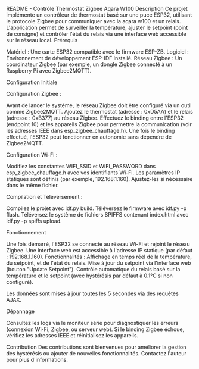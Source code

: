 README - Contrôle Thermostat Zigbee Aqara W100
Description
Ce projet implémente un contrôleur de thermostat basé sur une puce ESP32, utilisant le protocole Zigbee pour communiquer avec la aqara w100 et un relais. L'application permet de surveiller la température, ajuster le setpoint (point de consigne) et contrôler l'état du relais via une interface web accessible sur le réseau local.
Prérequis

Matériel : Une carte ESP32 compatible avec le firmware ESP-ZB.
Logiciel : Environnement de développement ESP-IDF installé.
Réseau Zigbee : Un coordinateur Zigbee (par exemple, un dongle Zigbee connecté à un Raspberry Pi avec Zigbee2MQTT).

Configuration Initiale

Configuration Zigbee :

Avant de lancer le système, le réseau Zigbee doit être configuré via un outil comme Zigbee2MQTT.
Ajoutez le thermostat (adresse : 0xD5AA) et le relais (adresse : 0xB377) au réseau Zigbee.
Effectuez le binding entre l'ESP32 (endpoint 10) et les appareils Zigbee pour permettre la communication (voir les adresses IEEE dans esp_zigbee_chauffage.h).
Une fois le binding effectué, l'ESP32 peut fonctionner en autonomie sans dépendre de Zigbee2MQTT.


Configuration Wi-Fi :

Modifiez les constantes WIFI_SSID et WIFI_PASSWORD dans esp_zigbee_chauffage.h avec vos identifiants Wi-Fi.
Les paramètres IP statiques sont définis (par exemple, 192.168.1.160). Ajustez-les si nécessaire dans le même fichier.


Compilation et Téléversement :

Compilez le projet avec idf.py build.
Téléversez le firmware avec idf.py -p <PORT> flash.
Téléversez le système de fichiers SPIFFS contenant index.html avec idf.py -p <PORT> spiffs upload.



Fonctionnement

Une fois démarré, l'ESP32 se connecte au réseau Wi-Fi et rejoint le réseau Zigbee.
Une interface web est accessible à l'adresse IP statique (par défaut : 192.168.1.160).
Fonctionnalités :
Affichage en temps réel de la température, du setpoint, et de l'état du relais.
Mise à jour du setpoint via l'interface web (bouton "Update Setpoint").
Contrôle automatique du relais basé sur la température et le setpoint (avec hystérésis par défaut à 0.1°C si non configuré).


Les données sont mises à jour toutes les 5 secondes via des requêtes AJAX.

Dépannage

Consultez les logs via le moniteur série pour diagnostiquer les erreurs (connexion Wi-Fi, Zigbee, ou serveur web).
Si le binding Zigbee échoue, vérifiez les adresses IEEE et réinitialisez les appareils.

Contribution
Des contributions sont bienvenues pour améliorer la gestion des hystérésis ou ajouter de nouvelles fonctionnalités. Contactez l'auteur pour plus d'informations.

